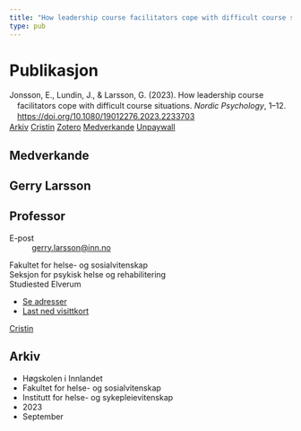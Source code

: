 ```yaml
---
title: "How leadership course facilitators cope with difficult course situations"
type: pub
---
```

<h1>Publikasjon</h1>
<article id="csl-bib-container-ZWBSXU79" class="csl-bib-container">
  <div class="csl-bib-body" style="line-height: 1.35; padding-left: 1em; text-indent:-1em;">
  <div class="csl-entry">Jonsson, E., Lundin, J., &amp; Larsson, G. (2023). How leadership course facilitators cope with difficult course situations. <i>Nordic Psychology</i>, 1&#x2013;12. <a href="https://doi.org/10.1080/19012276.2023.2233703">https://doi.org/10.1080/19012276.2023.2233703</a></div>
</div>
  <div class="csl-bib-buttons">
    <a href="#taxonomy-article-ZWBSXU79" class="csl-bib-button">Arkiv</a>
    <a href="https://app.cristin.no/results/show.jsf?id=2172480" alt="Cristin URL" class="csl-bib-button">Cristin</a>
    <a href="http://zotero.org/groups/5022929/items/ZWBSXU79" alt="Zotero URL" class="csl-bib-button">Zotero</a>
    <a href="#contributors-article-ZWBSXU79" class="csl-bib-button">Medverkande</a>
    <a href="https://doi.org/10.1080/19012276.2023.2233703" class="csl-bib-button">Unpaywall</a>
  </div>
  <div id="csl-bib-meta-container-ZWBSXU79"></div>
</article>
<div id="csl-bib-meta-ZWBSXU79" class="csl-bib-meta">
  <article id="contributors-article-ZWBSXU79" class="contributors-article">
    <h1>Medverkande</h1>
    <div class="personas">
<div class="vrtx-hinn-person-card">
<div class="photo">
<i class="lar la-user-circle missing-person"></i>
</div>
<div class="info">
<hgroup><h1>Gerry Larsson</h1>
<h2>Professor</h2>
</hgroup><dl>
<dt>E-post</dt>
<dd>
<a href="mailto:gerry.larsson@inn.no">gerry.larsson@inn.no</a>
</dd>
</dl>
<p>
Fakultet for helse- og sosialvitenskap<br>
Seksjon for psykisk helse og rehabilitering<br>
Studiested Elverum
</p>
<ul class="vrtx-hinn-links">
<li><a href="https://www.inn.no/finn-en-ansatt/gerry-larsson.html#vrtx-hinn-addresses">Se adresser</a></li>
<li><a href="https://www.inn.no/finn-en-ansatt/gerry-larsson.html?vrtx=vcf">Last ned visittkort</a></li>
</ul>
</div>
</div>
<a href="https://app.cristin.no/persons/show.jsf?id=50941" alt="Cristin URL" class="personas-cristin">Cristin</a>
</div>
  </article>
  <article id="taxonomy-article-ZWBSXU79" class="taxonomy-article">
    <h1>Arkiv</h1>
    <ul>
      <li>Høgskolen i Innlandet</li>
      <li>Fakultet for helse- og sosialvitenskap</li>
      <li>Institutt for helse- og sykepleievitenskap</li>
      <li>2023</li>
      <li>September</li>
    </ul>
  </article>
</div>
